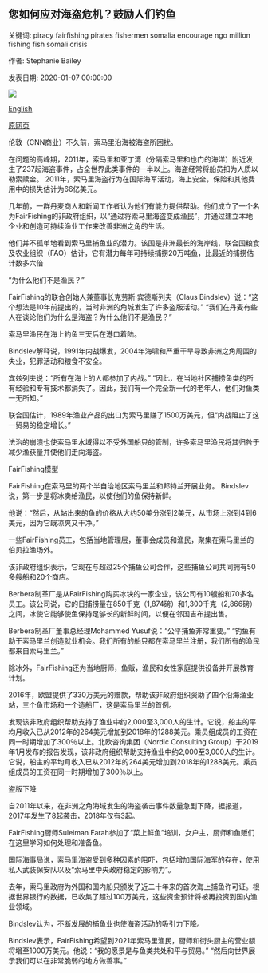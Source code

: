 ## 您如何应对海盗危机？鼓励人们钓鱼

关键词: piracy fairfishing pirates fishermen somalia encourage ngo million fishing fish somali crisis

作者: Stephanie Bailey

发表日期: 2020-01-07 00:00:00

![](https://cdn.cnn.com/cnnnext/dam/assets/191202154930-fairfishing-4-super-tease.jpg)

[English](What%20do%20you%20do%20about%20a%20piracy%20crisis%3F%20Encourage%20people%20to%20fish.md)

[原网页](https://edition.cnn.com/2020/01/07/business/somali-piracy-fair-fishing-intl/index.html)

伦敦（CNN商业）不久前，索马里沿海被海盗所困扰。

在问题的高峰期，2011年，索马里和亚丁湾（分隔索马里和也门的海洋）附近发生了237起海盗事件，占全世界此类事件的一半以上。海盗经常将船员扣为人质以勒索赎金。 2011年，索马里海盗行为在国际海军活动，海上安全，保险和其他费用中的损失估计为66亿美元。

几年前，一群丹麦商人和新闻工作者认为他们有能力提供帮助。他们成立了一个名为FairFishing的非政府组织，以“通过将索马里海盗变成渔民”，并通过建立本地企业和创造可持续渔业工作来改善非洲之角的生活。

他们并不孤单地看到索马里捕鱼业的潜力。该国是非洲最长的海岸线，联合国粮食及农业组织（FAO）估计，它有潜力每年可持续捕捞20万吨鱼，比最近的捕捞估计数多六倍

“为什么他们不是渔民？”

FairFishing的联合创始人兼董事长克劳斯·宾德斯列夫（Claus Bindslev）说：“这个想法是10年前提出的，当时非洲的角城发生了许多盗版活动。” “我们在丹麦有些人在谈论他们为什么是海盗？为什么他们不是渔民？”

索马里渔民在海上钓鱼三天后在港口着陆。

Bindslev解释说，1991年内战爆发，2004年海啸和严重干旱导致非洲之角周围的失业，犯罪活动和粮食不安全。

宾兹列夫说：“所有在海上的人都参加了内战。” “因此，在当地社区捕捞鱼类的所有经验和专有技术都消失了。因此，我们有一个完全新一代的老年人，他们对鱼类一无所知。”

联合国估计，1989年渔业产品的出口为索马里赚了1500万美元，但“内战阻止了这一贸易的稳定增长。”

法治的崩溃也使索马里水域得以不受外国船只的管制，许多索马里渔民将其归咎于减少渔获量并使他们走向海盗。

FairFishing模型

FairFishing在索马里的两个半自治地区索马里兰和邦特兰开展业务。 Bindslev说，第一步是将冰卖给渔民，以使他们的鱼保持新鲜。

他说：“然后，从站出来的鱼的价格从大约50美分涨到2美元，从市场上涨到4到6美元，因为它既凉爽又干净。”

一些FairFishing员工，包括当地管理层，董事会成员和渔民，聚集在索马里兰的伯贝拉渔场外。

该非政府组织表示，它现在与超过25个捕鱼公司合作，这些捕鱼公司共同拥有50多艘船和20个商店。

Berbera制革厂是从FairFishing购买冰块的一家企业，该公司有10艘船和70多名员工。该公司说，它的日捕捞量在850千克（1,874磅）和1,300千克（2,866磅）之间，冰使它能够使鱼保持足够长的新鲜时间，以便在邻国吉布提出售。

Berbera制革厂董事总经理Mohammed Yusuf说：“公平捕鱼非常重要。” “钓鱼有助于索马里兰创造就业机会。我们所有的船只都在索马里兰注册，我们所有的渔民都来自索马里兰。”

除冰外，FairFishing还为当地厨师，鱼贩，渔民和女性家庭提供设备并开展教育计划。

2016年，欧盟提供了330万美元的赠款，帮助该非政府组织资助了四个沿海渔业站，三个鱼市场和一个造船厂，这是索马里兰的首例。

发现该非政府组织帮助支持了渔业中约2,000至3,000人的生计。它说，船主的平均月收入已从2012年的264美元增加到2018年的1288美元。乘员组成员的工资在同一时期增加了300％以上。北欧咨询集团（Nordic Consulting Group）于2019年1月发布的报告发现，该非政府组织帮助支持渔业中约2,000至3,000人的生计。它说，船主的平均月收入已从2012年的264美元增加到2018年的1288美元。乘员组成员的工资在同一时期增加了300％以上。

盗版下降

自2011年以来，在非洲之角海域发生的海盗袭击事件数量急剧下降，据报道，2017年发生了8起袭击，2018年仅有3起。

FairFishing厨师Suleiman Farah参加了“菜上鲜鱼”培训，女户主，厨师和鱼贩们在这里学习如何处理和准备鱼。

国际海事局说，索马里海盗受到多种因素的阻吓，包括增加国际海军的存在，使用私人武装保安队以及“索马里中央政府稳定的影响力”。

去年，索马里政府为外国和国内船只颁发了近二十年来的首次海上捕鱼许可证。根据世界银行的数据，已收集了超过100万美元，这些资金预计将被再投资到国内渔业领域。

Bindslev认为，不断发展的捕鱼业也使海盗活动的吸引力下降。

Bindslev表示，FairFishing希望到2021年索马里渔民，厨师和街头厨主的营业额将增至1000万美元。他说：“我的愿景是与鱼类共处和平与贸易。” “然后向世界展示我们可以在非常脆弱的地方做善事。”
